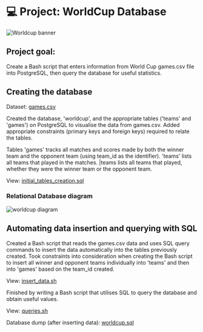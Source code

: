 # 💻 Project: WorldCup Database 

![Worldcup banner](https://user-images.githubusercontent.com/88495091/209214406-b8edaa34-cc50-4e5b-b5f6-1312d845f3a4.png)


## Project goal: 
Create a Bash script that enters information from World Cup games.csv file into PostgreSQL, then query the database for useful statistics.

## Creating the database

Dataset:  <a href="https://github.com/CheilaDaSilva/world-cup-database-project/blob/main/games.csv"> games.csv </a>

Created the database, 'worldcup', and the appropriate tables ('teams' and 'games') on PostgreSQL to visualise the data from games.csv.
Added appropriate constraints (primary keys and foreign keys) required to relate the tables.

Tables
'games' tracks all matches and scores made by both the winner team and the opponent team (using team_id as the identifier).
'teams' lists all teams that played in the matches.
|teams lists all teams that played, whether they were the winner team or the opponent team.

View: <a href="https://github.com/CheilaDaSilva/world-cup-database-project/blob/main/initial%20tables%20creation.sql"> initial_tables_creation.sql
  </a>

### Relational Database diagram
![worldcup diagram](https://user-images.githubusercontent.com/88495091/209214872-dd4c465a-c8db-48b6-87fd-92f73b932ebc.PNG)

## Automating data insertion and querying with SQL
Created a Bash script that reads the games.csv data and uses SQL query commands to insert the data automatically into the tables previously created.
Took constraints into consideration when creating the Bash script to insert all winner and opponent teams individually into 'teams' and then into 'games' based on the team_id created.

View: <a href="https://github.com/CheilaDaSilva/world-cup-database-project/blob/main/insert_data.sh"> insert_data.sh
  </a>
  
Finished by writing a Bash script that utilises SQL to query the database and obtain useful values.

View: <a href="https://github.com/CheilaDaSilva/world-cup-database-project/blob/main/queries.sh"> queries.sh
  </a>

Database dump (after inserting data): <a href="https://github.com/CheilaDaSilva/world-cup-database-project/blob/main/worldcup.sql"> worldcup.sql </a>

